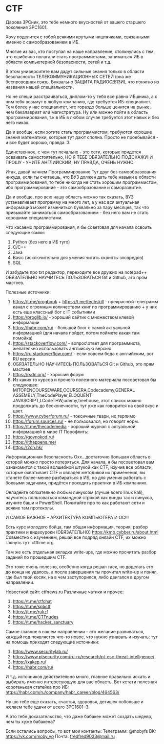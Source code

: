 # CTF

Дарова ЗРСник, это тебе немного вкусностей от вашего старшего поколения ЗРС1601. 
 
Хочу поделится с тобой всякими крутыми ништячками, связанными именно с самообразованием в ИБ. 

Многие из вас, кто поступал на наше направление, столкнулись с тем, что ошибочно полагали стать программистами, заниматься ИБ в области компьютерной безопасности, сетей и т.д. 

В этом университете вам дадут сильные знания только в области безопасности ТЕЛЕКОММУНИКАЦИОННЫХ СЕТЕЙ (она же беспроводная связь. Буквально ЗАЩИТА РАДИОСВЯЗИ), что понятно из названия нашей специальности.

Но не спеши расстраиваться, диплом-то у тебя все равно ИБшника, а с ним тебя возьмут в любую компанию, где требуется ИБ-специалист. Тем более у нас специалитет, что гораздо больше ценится на рынке, чем бакалавриат или магистратура.
Ну или можно пойти в область программирования, т.к в ИБ в любом случае требуется этот навык и без него никак.

Да и вообще, если хотите стать программистом, требуются хорошие знания математики, которые тут дают сполна. Просто не проебывайся - и все будет хорошо, правда :3. 

Единственное, с чем тут печально - это сети, которые придется осваивать самостоятельно, НО Я ТЕБЕ ОБЯЗАТЕЛЬНО ПОДСКАЖУ! 
И ПРОШУ - УЧИТЕ АНГЛИЙСКИЙ, НУ ПРАВДА, ОЧЕНЬ НУЖНО.

Итак, давай начнем
Программирование
Тут друг без самообразования никуда, если ты считаешь, что ВУЗ должен дать тебе навыки в области программирования, то тебе никогда не стать хорошим программистом, ибо программирование - это самообразование и саморазвитие.

Да и вообще, про всю нашу область можно так сказать, ВУЗ устанавливает программу на много лет, а у нас вся актуальная информация может измениться буквально за пару месяцев, так что привыкайте заниматься самообразованием - без него вам не стать хорошими специалистами. 

Что касаемо программирования, я бы советовал для начала освоить следующие языки: 
1. Python (без него в ИБ туго) 
2. C/C++
3. Java 
4. Basic (исключительно для умения читать скрипты зловредов)
5. SQL  

И забудьте про txt редактор, переходите все дружно на notepad++
ОБЯЗАТЕЛЬНО НАУЧИТЕСЬ ПОЛЬЗОВАТЬСЯ Git и Github, это прям мастхев.
 
Полезные источники: 
1.	https://t.me/progbook + https://t.me/techskill - прекрасный телеграмм канал с огромным количеством книг по программированию + у них есть еще классный бот с IT событиями 
2.	https://proglib.io/ - хороший сайтик с множеством клевой информации 
3.	https://habr.com/ru/ - большой блог с самой актуальной информацией (для начала пойдет, потом поймете какая там помойка)
4.	https://stackoverflow.com/ - вопрос\ответ для программиста, желательно использовать английскую версию.
5.	https://ru.stackoverflow.com/ - если совсем беда с английским, вот RU версия
6.	ОБЯЗАТЕЛЬНО НАУЧИТЕСЬ ПОЛЬЗОВАТЬСЯ Git и Github, это прям мастхев
7.	https://rsdn.org/ - хороший форум 
8.	Из каких то курсов и прочего полезного материала посоветовал бы следующее: MITOPENCOURSEWARE,COURSERA,Codecademy,GENERAL ASSEMBLY,TheCodePlayer,ELOQUENT JAVASCRIPT,LCodeTHW,udemy,treehouse, этот список можно продолжать до бесконечности, тут уже как говорится на свой вкус и цвет.
9.	https://www.cyberforum.ru/ - токсичные твари, но терпимо
10.	https://forum.sources.ru/ - не пользовался, но говорят норм.
11.	https://t.me/thecodemedia - хороший журнал с актуальной информацией в мире IT
Порофлить:
1.	https://govnokod.ru/
2.	https://ithappens.me/
3.	https://2ch.hk/

Информационная безопасность
Охх...достаточно большая область в которой можно просто потеряться. 
Для начала, я бы посоветовал вам ознакомится с такой волшебной штукой как CTF, изучив все области, которые охватывает CTF и овладев методикой их применения, вы станете более-менее разбираться в ИБ, но для умения работать с боевыми задачами, придётся проходить практики в ИБ компаниях. 

Овладейте обязательно любым линуксом (лучше всего linux kali), научитесь пользоваться командной строкой как винды так и линукса, изучите баши и PowerShell. Почитайте про то как работают сети и всякие там протоколы. 

И САМОЕ ВАЖНОЕ – АРХИТЕКТУРА КОМПЬЮТЕРА И ОС!!!

Есть курс молодого бойца, там общая информация, теория, разбор практики и видеоуроки (ОБЯЗАТЕЛЬНО) https://kmb.cybber.ru/about.html
Совместно с изучением, решай все подряд онлайн CTF, их можно глянуть тут: ctftime.org

Там же есть отдельная вкладка write-ups, где можно прочитать разбор заданий по прошедшим CTF. 

Это тоже очень полезно, особенно когда решал таск, но доделать его до конца не удалось, а после завершения ты прочитал write-up и понял, где был твой косяк, на в чем заступорился, либо двигался в другом направлении.  

Новостной сайт: ctfnews.ru
Различные чатики и прочее: 
1.	https://t.me/ctfchat
2.	https://t.me/spbctf
3.	https://t.me/rukzf
4.	https://t.me/CTFnudes
5.	https://t.me/hacker_sanctuary

Самое главное в нашем направлении - это желание развиваться, каждый год появляется что-то новое, что нужно узнавать и изучать; тут на помощь приходят следующие источники:
1.	https://www.securitylab.ru/
2.	https://www.ptsecurity.com/ru-ru/research/pt-esc-threat-intelligence/
3.	https://xakep.ru/
4.	https://habr.com/ru/

И т.д. источников действительно много, главное правильно искать и выбирать именно интересующую для вас область.
Вот кстати полезная коротенькая статейка про ИБ: https://habr.com/ru/company/habr_career/blog/464563/

Ну шо тебе еще сказать, счастья, здоровья, детишек побольше и желаем тебе удачи от всего ЗРС1601 :3

А это тебе доказательство, что даже бабакен может создать шедевр, чем ты хуже бабакена?
 

Если остались вопросы, то вот мои контакты: 
Телеграмм: @mobyfs
ВК: https://vk.com/moby_yo
Почта: fredfred9033@mail.ru
